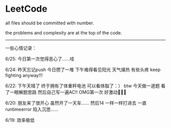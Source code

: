 # LeetCode

all files should be committed with number.

the problems and complexity are at the top of the code.

--------------------------------------------------------
一些心情记录：

6/25: 今日第一次觉得恶心了……哇 

6/24: 昨天忘记push 今日攒了一堆 下午难得看见阳光 天气燥热 有些头疼 keep fighting anyway!!!

6/22: 下午天晴了 终于拥有了体重秤电池 可以看体脂了：） btw 今天做一道题 看了一眼解题思路 然后自己写一遍AC!! OMG第一次 好激动🤣🤣🤣

6/20: 朋友来了很开心 虽然开了一天车…… 然后14 一样一样打进去 一直runtimeerror 陷入沉思……

6/19: 效率极低
